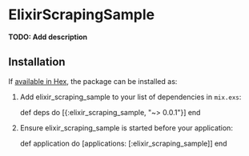 # ElixirScrapingSample

**TODO: Add description**

## Installation

If [available in Hex](https://hex.pm/docs/publish), the package can be installed as:

  1. Add elixir_scraping_sample to your list of dependencies in `mix.exs`:

        def deps do
          [{:elixir_scraping_sample, "~> 0.0.1"}]
        end

  2. Ensure elixir_scraping_sample is started before your application:

        def application do
          [applications: [:elixir_scraping_sample]]
        end
